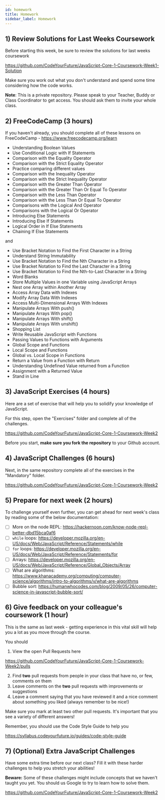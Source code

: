 ```yaml
---
id: homework
title: Homework
sidebar_label: Homework
---
```


## 1) Review Solutions for Last Weeks Coursework

Before starting this week, be sure to review the solutions for last weeks coursework

https://github.com/CodeYourFuture/JavaScript-Core-1-Coursework-Week1-Solution

Make sure you work out what you don't understand and spend some time considering how the code works.

**Note**: This is a private repository. Please speak to your Teacher, Buddy or Class Coordinator to get access. You should ask them to invite your whole class.

## 2) FreeCodeCamp (3 hours)

If you haven't already, you should complete all of these lessons on FreeCodeCamp - https://www.freecodecamp.org/learn

- Understanding Boolean Values
- Use Conditional Logic with If Statements
- Comparison with the Equality Operator
- Comparison with the Strict Equality Operator
- Practice comparing different values
- Comparison with the Inequality Operator
- Comparison with the Strict Inequality Operator
- Comparison with the Greater Than Operator
- Comparison with the Greater Than Or Equal To Operator
- Comparison with the Less Than Operator
- Comparison with the Less Than Or Equal To Operator
- Comparisons with the Logical And Operator
- Comparisons with the Logical Or Operator
- Introducing Else Statements
- Introducing Else If Statements
- Logical Order in If Else Statements
- Chaining If Else Statements

and

- Use Bracket Notation to Find the First Character in a String
- Understand String Immutability
- Use Bracket Notation to Find the Nth Character in a String
- Use Bracket Notation to Find the Last Character in a String
- Use Bracket Notation to Find the Nth-to-Last Character in a String
- Word Blanks
- Store Multiple Values in one Variable using JavaScript Arrays
- Nest one Array within Another Array
- Access Array Data with Indexes
- Modify Array Data With Indexes
- Access Multi-Dimensional Arrays With Indexes
- Manipulate Arrays With push()
- Manipulate Arrays With pop()
- Manipulate Arrays With shift()
- Manipulate Arrays With unshift()
- Shopping List
- Write Reusable JavaScript with Functions
- Passing Values to Functions with Arguments
- Global Scope and Functions
- Local Scope and Functions
- Global vs. Local Scope in Functions
- Return a Value from a Function with Return
- Understanding Undefined Value returned from a Function
- Assignment with a Returned Value
- Stand in Line

## 3) JavaScript Exercises (4 hours)

Here are a set of exercise that will help you to solidify your knowledge of JavaScript.

For this step, open the "Exercises" folder and complete all of the challenges.

https://github.com/CodeYourFuture/JavaScript-Core-1-Coursework-Week2

Before you start, **make sure you fork the repository** to your Github account.

## 4) JavaScript Challenges (6 hours)

Next, in the same repository complete all of the exercises in the "Mandatory" folder.

https://github.com/CodeYourFuture/JavaScript-Core-1-Coursework-Week2

## 5) Prepare for next week (2 hours)

To challenge yourself even further, you can get ahead for next week's class by reading some of the below documentation:

- [ ] More on the node REPL: https://hackernoon.com/know-node-repl-better-dbd15bca0af6
- [ ] `while` loops: https://developer.mozilla.org/en-US/docs/Web/JavaScript/Reference/Statements/while
- [ ] `for` loops: https://developer.mozilla.org/en-US/docs/Web/JavaScript/Reference/Statements/for
- [ ] Arrays: https://developer.mozilla.org/en-US/docs/Web/JavaScript/Reference/Global_Objects/Array
- [ ] What are algorithms: https://www.khanacademy.org/computing/computer-science/algorithms/intro-to-algorithms/v/what-are-algorithms
- [ ] Bubble sort: https://humanwhocodes.com/blog/2009/05/26/computer-science-in-javascript-bubble-sort/

## 6) Give feedback on your colleague's coursework (1 hour)

This is the same as last week - getting experience in this vital skill will help you a lot as you move through the course.

You should

1. View the open Pull Requests here

https://github.com/CodeYourFuture/JavaScript-Core-1-Coursework-Week2/pulls

2. Find **two** pull requests from people in your class that have no, or few, comments on them
3. Leave comments on the **two** pull requests with improvements or suggestions
4. Leave a comment saying that you have reviewed it and a nice comment about something you liked (always remember to be nice!)

Make sure you mark at least two other pull requests. It's important that you see a variety of different answers!

Remember, you should use the Code Style Guide to help you

https://syllabus.codeyourfuture.io/guides/code-style-guide

## 7) (Optional) Extra JavaScript Challenges

Have some extra time before our next class? Fill it with these harder challenges to help you stretch your abilities!

**Beware:** Some of these challenges might include concepts that we haven't taught you yet. You should us Google to try to learn how to solve them.

https://github.com/CodeYourFuture/JavaScript-Core-1-Coursework-Week2

